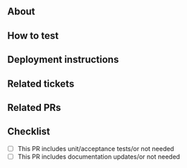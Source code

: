 ## About
<!-- A description of what changed and why -->

## How to test
<!-- How can we verify the changes are correct -->

## Deployment instructions
<!-- Configuration changes etc. -->

## Related tickets
<!-- 
Link the original issue. 
Also include internal tickets if present.
-->

## Related PRs

## Checklist

- [ ] This PR includes unit/acceptance tests/or not needed
- [ ] This PR includes documentation updates/or not needed

<!-- By submitting this merge request, you agree to follow this project's Code of Conduct -->
